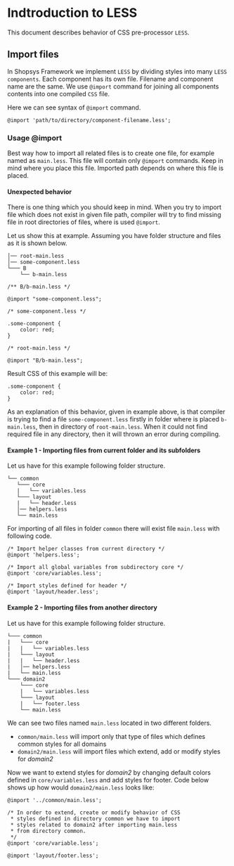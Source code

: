# Indtroduction to LESS
This document describes behavior of CSS pre-processor `LESS`.

## Import files
In Shopsys Framework we implement `LESS` by dividing styles into many `LESS components`. Each component has its own file. Filename and component name are the same. We use `@import` command for joining all components contents into one compiled `CSS` file.

Here we can see syntax of `@import` command.
```less
@import 'path/to/directory/component-filename.less';
```

### Usage @import
Best way how to import all related files is to create one file, for example named as `main.less`. This file will contain only `@import` commands. Keep in mind where you place this file. Imported path depends on where this file is placed.

#### Unexpected behavior
There is one thing which you should keep in mind. When you try to import file which does not exist in given file path, compiler will try to find missing file in root directories of files, where is used `@import`.

Let us show this at example. Assuming you have folder structure and files as it is shown below.
```
│── root-main.less
│── some-component.less
└─── B
    └── b-main.less
```

```less
/** B/b-main.less */

@import "some-component.less";
```

```less
/* some-component.less */

.some-component {
    color: red;
}
```

```less
/* root-main.less */

@import "B/b-main.less";
```

Result CSS of this example will be:
```less
.some-component {
    color: red;
}
```
As an explanation of this behavior, given in example above, is that compiler is trying to find a file `some-component.less` firstly in folder where is placed `b-main.less`, then in directory of `root-main.less`. When it could not find required file in any directory, then it will thrown an error during compiling.

#### Example 1 - Importing files from current folder and its subfolders
Let us have for this example following folder structure.
```
└── common
   └─── core
   |   └── variables.less
   └─── layout
   |   └── header.less
   │── helpers.less
   └── main.less
```

For importing of all files in folder `common` there will exist file `main.less` with following code.
```less
/* Import helper classes from current directory */
@import 'helpers.less';

/* Import all global variables from subdirectory core */
@import 'core/variables.less';

/* Import styles defined for header */
@import 'layout/header.less';
```

#### Example 2 - Importing files from another directory
Let us have for this example following folder structure.
```
└─── common
|   └─── core
|   |   └── variables.less
|   └─── layout
|   |   └── header.less
|   │── helpers.less
|   └── main.less
└─── domain2
    └─── core
    |   └── variables.less
    └─── layout
    |   └── footer.less
    └── main.less
```
We can see two files named `main.less` located in two different folders.
- `common/main.less` will import only that type of files which defines common styles for all domains
- `domain2/main.less` will import files which extend, add or modify styles for *domain2*

Now we want to extend styles for *domain2* by changing default colors defined in `core/variables.less` and add styles for footer.
Code below shows up how would `domain2/main.less` looks like:
```less
@import '../common/main.less';

/* In order to extend, create or modify behavior of CSS
 * styles defined in directory common we have to import
 * styles related to domain2 after importing main.less
 * from directory common.
 */
@import 'core/variable.less';

@import 'layout/footer.less';
```
